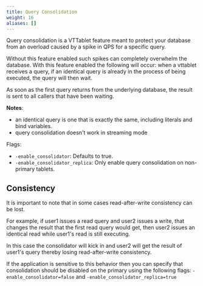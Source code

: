 ```yaml
---
title: Query Consolidation
weight: 16
aliases: []
---
```

Query consolidation is a VTTablet feature meant to protect your database from an overload caused by a spike in QPS for a specific query.

Without this feature enabled such spikes can completely overwhelm the database. With this feature enabled the following will occur: when a vttablet receives a query, if an identical query is already in the process of being executed, the query will then wait.

As soon as the first query returns from the underlying database, the result is sent to all callers that have been waiting.

**Notes**: 

* an identical query is one that is exactly the same, including literals and bind variables.
* query consolidation doesn't work in streaming mode

Flags:

* `-enable_consolidator`: Defaults to true.
* `-enable_consolidator_replica`: Only enable query consolidation on non-primary tablets.

## Consistency

It is important to note that in some cases read-after-write consistency can be lost.

For example, if user1 issues a read query and user2 issues a write, that changes the result that the first read query would get, then user2 issues an identical read while user1's read is still executing.

In this case the consolidator will kick in and user2 will get the result of user1's query thereby losing read-after-write consistency.

If the application is sensitive to this behavior then you can specify that consolidation should be disabled on the primary using the following flags: `-enable_consolidator=false` and `-enable_consolidator_replica=true`


